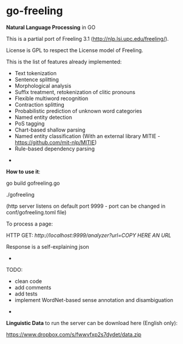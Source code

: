 # go-freeling

**Natural Language Processing** in GO

This is a partial port of Freeling 3.1 (http://nlp.lsi.upc.edu/freeling/).

License is GPL to respect the License model of Freeling.

This is the list of features already implemented:

* Text tokenization
* Sentence splitting
* Morphological analysis
* Suffix treatment, retokenization of clitic pronouns
* Flexible multiword recognition
* Contraction splitting
* Probabilistic prediction of unknown word categories
* Named entity detection
* PoS tagging
* Chart-based shallow parsing
* Named entity classification (With an external library MITIE - https://github.com/mit-nlp/MITIE)
* Rule-based dependency parsing

-

**How to use it**:

go build gofreeling.go

./gofreeling

(http server listens on default port 9999 - port can be changed in conf/gofreeling.toml file)

To process a page:

HTTP GET: *http://localhost:9999/analyzer?url=COPY HERE AN URL*

Response is a self-explaining json

-
TODO:
* clean code
* add comments
* add tests
* implement WordNet-based sense annotation and disambiguation

-
**Linguistic Data** to run the server can be download here (English only):

https://www.dropbox.com/s/fwwvfxp2s7dydet/data.zip
